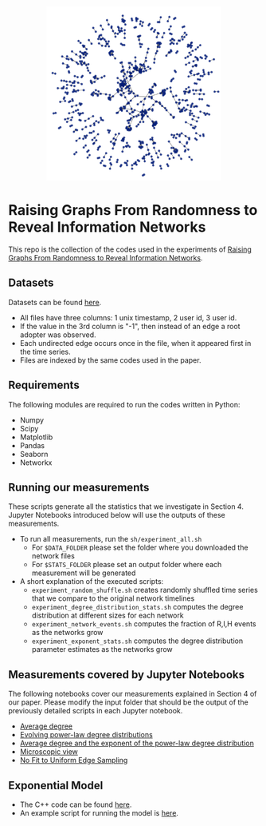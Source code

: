<p align="center"> <img src="https://raw.githubusercontent.com/WsdmSubmission28/networkgrowth/master/content/viz_oc.png" width="350"/> </p>


# Raising Graphs From Randomness to Reveal Information Networks

This repo is the collection of the codes used in the experiments of [Raising Graphs From Randomness to Reveal Information Networks](https://info.ilab.sztaki.hu/~rpalovics/edge-sampling-kdd-2016.pdf).

## Datasets

Datasets can be found [here](https://dms.sztaki.hu/en/letoltes/networkgrowth).
* All files have three columns: 1 unix timestamp, 2 user id, 3 user id.
* If the value in the 3rd column is "-1", then instead of an edge a root adopter was observed.
* Each undirected edge occurs once in the file, when it appeared first in the time series.
* Files are indexed by the same codes used in the paper.

## Requirements

The following modules are required to run the codes written in Python:
* Numpy
* Scipy
* Matplotlib
* Pandas
* Seaborn
* Networkx

## Running our measurements

These scripts generate all the statistics that we investigate in Section 4. Jupyter Notebooks introduced below will use the outputs of these measurements.
* To run all measurements, run the `sh/experiment_all.sh`
   * For `$DATA_FOLDER` please set the folder where you downloaded the network files
   * For `$STATS_FOLDER` please set an output folder where each measurement will be generated
* A short explanation of the executed scripts:
   * `experiment_random_shuffle.sh` creates randomly shuffled time series that we compare to the original network timelines
   * `experiment_degree_distribution_stats.sh` computes the degree distribution at different sizes for each network
   * `experiment_network_events.sh` computes the fraction of R,I,H events as the networks grow
   * `experiment_exponent_stats.sh` computes the degree distribution parameter estimates as the networks grow

## Measurements covered by Jupyter Notebooks

The following notebooks cover our measurements explained in Section 4 of our paper. Please modify the input folder that should be the output of the previously detailed scripts in each Jupyter notebook.

* [Average degree](https://github.com/rpalovics/networkgrowth/blob/master/notebooks/es_avgdeg.ipynb)
* [Evolving power-law degree distributions](https://github.com/rpalovics/networkgrowth/blob/master/notebooks/es_dist.ipynb)
* [Average degree and the exponent of the power-law degree distribution](https://github.com/rpalovics/networkgrowth/blob/master/notebooks/es_degdist.ipynb)
* [Microscopic view](https://github.com/rpalovics/networkgrowth/blob/master/notebooks/es_micro.ipynb)
* [No Fit to Uniform Edge Sampling](https://github.com/rpalovics/networkgrowth/blob/master/notebooks/es_random.ipynb)

## Exponential Model

* The C++ code can be found [here](https://github.com/rpalovics/networkgrowth/tree/master/cpp).
* An example script for running the model is [here](https://github.com/rpalovics/networkgrowth/blob/master/sh/experiment_exponential_model_example.sh).
